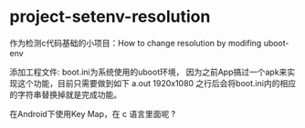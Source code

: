 # project-setenv-resolution
作为检测c代码基础的小项目：How to change resolution by modifing uboot-env

添加工程文件:
boot.ini为系统使用的uboot环境，
因为之前App搞过一个apk来实现这个功能，目前只需要做到如下
a.out 1920x1080 之行后会将boot.ini内的相应的字符串替换掉就是完成功能。

在Android下使用Key Map，在 c 语言里面呢 ?
